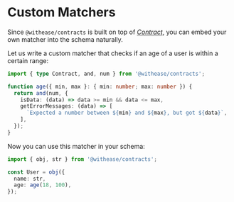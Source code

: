 # Custom Matchers

Since `@withease/contracts` is built on top of [_Contract_](/protocols/contract), you can embed your own matcher into the schema naturally.

Let us write a custom matcher that checks if an age of a user is within a certain range:

```ts
import { type Contract, and, num } from '@withease/contracts';

function age({ min, max }: { min: number; max: number }) {
  return and(num, {
    isData: (data) => data >= min && data <= max,
    getErrorMessages: (data) => [
      `Expected a number between ${min} and ${max}, but got ${data}`,
    ],
  });
}
```

Now you can use this matcher in your schema:

```ts
import { obj, str } from '@withease/contracts';

const User = obj({
  name: str,
  age: age(18, 100),
});
```

